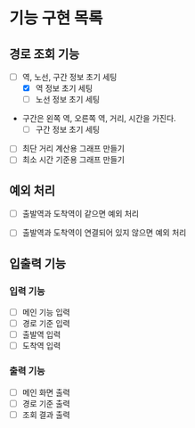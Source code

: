 # 기능 구현 목록

## 경로 조회 기능
- [ ] 역, 노선, 구간 정보 초기 세팅
  - [x] 역 정보 초기 세팅
  - [ ] 노선 정보 초기 세팅
- 구간은 왼쪽 역, 오른쪽 역, 거리, 시간을 가진다.
  - [ ] 구간 정보 초기 세팅
- [ ] 최단 거리 계산용 그래프 만들기
- [ ] 최소 시간 기준용 그래프 만들기

## 예외 처리
- [ ] 출발역과 도착역이 같으면 예외 처리
- [ ] 출발역과 도착역이 연결되어 있지 않으면 예외 처리


## 입출력 기능
### 입력 기능
- [ ] 메인 기능 입력
- [ ] 경로 기준 입력
- [ ] 출발역 입력
- [ ] 도착역 입력

### 출력 기능
- [ ] 메인 화면 출력
- [ ] 경로 기준 출력
- [ ] 조회 결과 출력